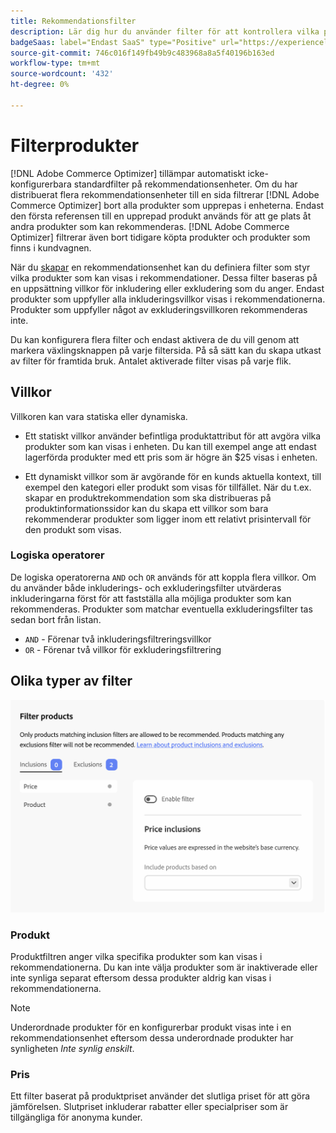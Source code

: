 ```yaml
---
title: Rekommendationsfilter
description: Lär dig hur du använder filter för att kontrollera vilka produkter som visas i  [!DNL Adobe Commerce Optimizer] rekommendationerna.
badgeSaas: label="Endast SaaS" type="Positive" url="https://experienceleague.adobe.com/sv/docs/commerce/user-guides/product-solutions" tooltip="Gäller endast Adobe Commerce as a Cloud Service- och Adobe Commerce Optimizer-projekt (SaaS-infrastruktur som hanteras av Adobe)."
source-git-commit: 746c016f149fb49b9c483968a8a5f40196b163ed
workflow-type: tm+mt
source-wordcount: '432'
ht-degree: 0%

---
```


# Filterprodukter

[!DNL Adobe Commerce Optimizer] tillämpar automatiskt icke-konfigurerbara standardfilter på rekommendationsenheter. Om du har distribuerat flera rekommendationsenheter till en sida filtrerar [!DNL Adobe Commerce Optimizer] bort alla produkter som upprepas i enheterna. Endast den första referensen till en upprepad produkt används för att ge plats åt andra produkter som kan rekommenderas. [!DNL Adobe Commerce Optimizer] filtrerar även bort tidigare köpta produkter och produkter som finns i kundvagnen.

När du [skapar](create.md) en rekommendationsenhet kan du definiera filter som styr vilka produkter som kan visas i rekommendationer. Dessa filter baseras på en uppsättning villkor för inkludering eller exkludering som du anger. Endast produkter som uppfyller alla inkluderingsvillkor visas i rekommendationerna. Produkter som uppfyller något av exkluderingsvillkoren rekommenderas inte.

Du kan konfigurera flera filter och endast aktivera de du vill genom att markera växlingsknappen på varje filtersida. På så sätt kan du skapa utkast av filter för framtida bruk. Antalet aktiverade filter visas på varje flik.

## Villkor

Villkoren kan vara statiska eller dynamiska.

- Ett statiskt villkor använder befintliga produktattribut för att avgöra vilka produkter som kan visas i enheten. Du kan till exempel ange att endast lagerförda produkter med ett pris som är högre än $25 visas i enheten.

- Ett dynamiskt villkor som är avgörande för en kunds aktuella kontext, till exempel den kategori eller produkt som visas för tillfället. När du t.ex. skapar en produktrekommendation som ska distribueras på produktinformationssidor kan du skapa ett villkor som bara rekommenderar produkter som ligger inom ett relativt prisintervall för den produkt som visas.

### Logiska operatorer

De logiska operatorerna `AND` och `OR` används för att koppla flera villkor. Om du använder både inkluderings- och exkluderingsfilter utvärderas inkluderingarna först för att fastställa alla möjliga produkter som kan rekommenderas. Produkter som matchar eventuella exkluderingsfilter tas sedan bort från listan.

- `AND` - Förenar två inkluderingsfiltreringsvillkor
- `OR` - Förenar två villkor för exkluderingsfiltrering

## Olika typer av filter

![Filter](../../assets/rec-conditions.png)

### Produkt

Produktfiltren anger vilka specifika produkter som kan visas i rekommendationerna. Du kan inte välja produkter som är inaktiverade eller inte synliga separat eftersom dessa produkter aldrig kan visas i rekommendationerna.

>[!NOTE]
>
>Underordnade produkter för en konfigurerbar produkt visas inte i en rekommendationsenhet eftersom dessa underordnade produkter har synligheten _Inte synlig enskilt_.

### Pris

Ett filter baserat på produktpriset använder det slutliga priset för att göra jämförelsen. Slutpriset inkluderar rabatter eller specialpriser som är tillgängliga för anonyma kunder.

<!--### Attribute

You can filter products based on attribute criteria, including attribute values. Selected values use OR logic to either include or exclude products when any of the specified values are found.-->
